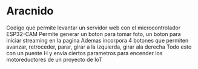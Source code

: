 # Aracnido
Codigo que permite levantar un servidor web con el microcontrolador ESP32-CAM
Permite generar un boton para tomar foto, un boton para iniciar streaming en la pagina 
Ademas incorpora 4 botones que permiten avanzar, retroceder, parar, girar a la izquierda, girar ala derecha
Todo esto con un puente H y envia ciertos parametros para encender los motoreductores de un proyecto de IoT
